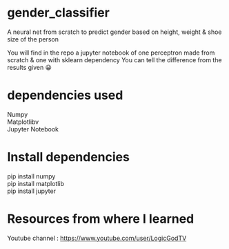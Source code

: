 # gender_classifier
A neural net from scratch to predict gender based on height, weight &amp; shoe size of the person

You will find in the repo a jupyter notebook of one perceptron made from scratch & one with sklearn dependency
You can tell the difference from the results given 😀

# dependencies used 
Numpy<br>
Matplotlibv<br>
Jupyter Notebook<br>

# Install dependencies
pip install numpy<br>
pip install matplotlib<br>
pip install jupyter<br>

# Resources from where I learned
Youtube channel : https://www.youtube.com/user/LogicGodTV

